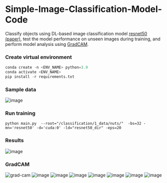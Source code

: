 # Simple-Image-Classification-Model-Code

Classify objects using DL-based image classification model [resnet50](https://github.com/huggingface/pytorch-image-models/blob/main/timm/models/resnet.py) [(paper)](https://www.cv-foundation.org/openaccess/content_cvpr_2016/papers/He_Deep_Residual_Learning_CVPR_2016_paper.pdf), test the model performance on unseen images during training, and perform model analysis using [GradCAM](https://github.com/jacobgil/pytorch-grad-cam).

### Create virtual environment
```python
conda create -n <ENV_NAME> python=3.9
conda activate <ENV_NAME>
pip install -r requirements.txt
```

### Sample data

![image](https://user-images.githubusercontent.com/89576437/222754944-3e69f284-a8df-4561-bb76-40509e91a17f.png)


### Run training 
```
python main.py  --root="/classification/1_data/nuts/"  -bs=32 -mn='resnet50' -d='cuda:0' -ld="resnet50_dir" -eps=20
```

### Results
![image](https://user-images.githubusercontent.com/89576437/222756441-9ec039e7-97ad-463a-bd29-21ba26848476.png)


### GradCAM
![grad-cam](https://user-images.githubusercontent.com/89576437/222756688-5a4ad976-1610-40c1-8af9-ade0b34365b8.png)
![image](https://user-images.githubusercontent.com/89576437/222756740-9b3383c5-d2f8-4a90-b464-2dc34a8ae15b.png)
![image](https://user-images.githubusercontent.com/89576437/222756797-18caed1a-31ed-4066-b518-c68ed8c0ef16.png)
![image](https://user-images.githubusercontent.com/89576437/222756825-45c33d87-e98a-4cec-a2e6-c27f552049aa.png)
![image](https://user-images.githubusercontent.com/89576437/222756860-96a50e26-1b05-40e1-81ce-ddda51b01601.png)
![image](https://user-images.githubusercontent.com/89576437/222756883-d16b32b3-e82e-4ce8-aae3-7746d6be9ff7.png)
![image](https://user-images.githubusercontent.com/89576437/222756919-834e9beb-ea9e-4cf9-a915-007dac229336.png)
![image](https://user-images.githubusercontent.com/89576437/222756958-167775f4-539b-4090-b97a-b5df25a10ce7.png)





